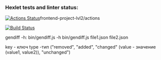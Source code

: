 ### Hexlet tests and linter status:
[![Actions Status](https://github.com/Aleksandra-korza/frontend-project-lvl2/workflows/hexlet-check/badge.svg)](https://github.com/Aleksandra-korza/)frontend-project-lvl2/actions

[![Build Status](https://github.com/Aleksandra-korza/frontend-project-lvl2/workflows/hexlet-check/badge.svg)](https://github.com/Aleksandra-korza/)

gendiff -h: bin/gendiff.js -h
bin/gendiff.js file1.json file2.json

key - ключ
type -тип ("removed", "added", "changed" (value - значение (value1, value2)), "unchanged")
